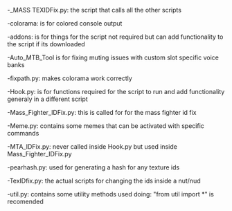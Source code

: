 -_MASS TEXIDFix.py: 
the script that calls all the other scripts

-colorama:
is for colored console output

-addons:
is for things for the script not
required but can add functionality to
the script if its downloaded

-Auto_MTB_Tool is for fixing muting issues 
with custom slot specific voice banks

-fixpath.py:
 makes colorama work correctly

-Hook.py:
is for functions required for the script 
to run and add functionality generaly 
in a different script

-Mass_Fighter_IDFix.py:
this is called for for the mass fighter id fix

-Meme.py:
contains some memes that can be activated with specific commands

-MTA_IDFix.py:
never called inside Hook.py but used 
inside Mass_Fighter_IDFix.py

-pearhash.py:
used for generating a hash for any texture ids

-TexIDfix.py:
the actual scripts for changing the ids inside a nut/nud

-util.py:
contains some utility methods used
 doing: "from util import *" is
recomended
